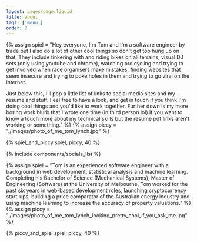 ```yaml
---
layout: pages/page.liquid
title: about
tags: ['menu']
order: 2
---
```


{% assign spiel = "Hey everyone, I'm Tom and I'm a software engineer by trade but I also do a lot of other cool things so don't get too hung up on that. They include tinkering with and riding bikes on all terrains, visual DJ sets (only using youtube and chrome), watching pro cycling and trying to get involved when race organisers make mistakes, finding websites that seem insecure and trying to poke holes in them and trying to go viral on the internet. 

Just below this, I'll pop a little list of links to social media sites and my resume and stuff. Feel free to have a look, and get in touch if you think I'm doing cool things and you'd like to work together. Further down is my more boring work blurb that I wrote one time (in third person lol) if you want to know a touch more about my technical skills but the resume pdf links aren't working or something." %}
{% assign piccy = "./images/photo_of_me_tom_lynch.jpg" %}

{% spiel_and_piccy spiel, piccy, 40 %}

{% include components/socials_list %}

{% assign spiel = "Tom is an experienced software engineer with a background in web development, statistical analysis and machine learning. Completing his Bachelor of Science (Mechanical Systems), Master of Engineering (Software) at the University of Melbourne, Tom worked for the past six years in web-based development roles, launching cryptocurrency start-ups, building a price comparator of the Australian energy industry and using machine learning to increase the accuracy of property valuations." %}
{% assign piccy = "./images/photo_of_me_tom_lynch_looking_pretty_cool_if_you_ask_me.jpg" %}

{% piccy_and_spiel spiel, piccy, 40 %}